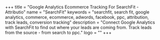 +++
title = "Google Analytics Ecommerce Tracking For SearchFit - Attributio"
name = "SearchFit"
keywords = "searchfit, search fit, google analytics, commerce, ecommerce, adwords, facebook, ppc, attribution, track leads, conversion tracking"
description = "Connect Google Analytics with SearchFit to find out where your leads are coming from. Track leads from the source - from search to ppc."
logo = ""
+++
